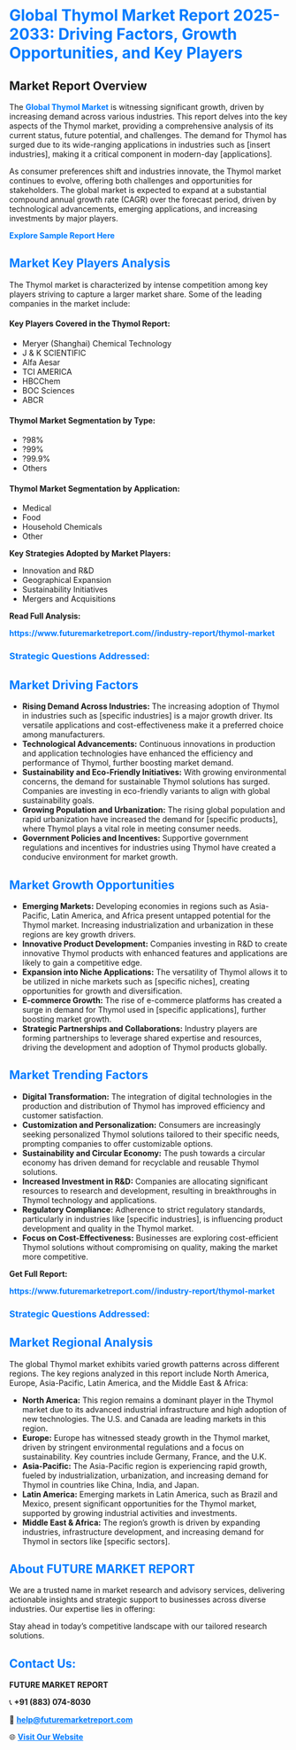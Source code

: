 <h1 style="color: #007BFF;">Global Thymol Market Report 2025-2033: Driving Factors, Growth Opportunities, and Key Players</h1>

<section id="overview">
<h2>Market Report Overview</h2>
<p>The <a href="https://www.futuremarketreport.com//industry-report/thymol-market" style="color: #007BFF; text-decoration: none;"><strong>Global Thymol Market</strong></a> is witnessing significant growth, driven by increasing demand across various industries. This report delves into the key aspects of the Thymol market, providing a comprehensive analysis of its current status, future potential, and challenges. The demand for Thymol has surged due to its wide-ranging applications in industries such as [insert industries], making it a critical component in modern-day [applications].</p>
<p>As consumer preferences shift and industries innovate, the Thymol market continues to evolve, offering both challenges and opportunities for stakeholders. The global market is expected to expand at a substantial compound annual growth rate (CAGR) over the forecast period, driven by technological advancements, emerging applications, and increasing investments by major players.</p>
</section>

<section id="overview">
<p><a href="https://www.futuremarketreport.com//request-sample/reportId=87980" style="color: #007BFF; text-decoration: none;"><strong>Explore Sample Report Here</strong></a></p>
</section>

<section id="key-players">
<h2 style="color: #007BFF;">Market Key Players Analysis</h2>
<p>The Thymol market is characterized by intense competition among key players striving to capture a larger market share. Some of the leading companies in the market include:</p>
<h4>Key Players Covered in the Thymol Report:</h4>
<ul><li>Meryer (Shanghai) Chemical Technology</li><li>J &amp; K SCIENTIFIC</li><li>Alfa Aesar</li><li>TCI AMERICA</li><li>HBCChem</li><li>BOC Sciences</li><li>ABCR</li></ul>
<h4>Thymol Market Segmentation by Type:</h4>
<ul><li>?98%</li><li>?99%</li><li>?99.9%</li><li>Others</li></ul>

<h4>Thymol Market Segmentation by Application:</h4>
<ul><li>Medical</li><li>Food</li><li>Household Chemicals</li><li>Other</li></ul>
<p><strong>Key Strategies Adopted by Market Players:</strong></p>
<ul>
<li>Innovation and R&D</li>
<li>Geographical Expansion</li>
<li>Sustainability Initiatives</li>
<li>Mergers and Acquisitions</li>
</ul>
</section>

<section>
<p><strong>Read Full Analysis: </strong></p><a href="https://www.futuremarketreport.com//industry-report/thymol-market" style="color: #007BFF; text-decoration: none;"><strong>https://www.futuremarketreport.com//industry-report/thymol-market</strong></a>
<h3 style="color: #007BFF;">Strategic Questions Addressed:</h3>
</section>

<section id="driving-factors">
<h2 style="color: #007BFF;">Market Driving Factors</h2>
<ul>
<li><strong>Rising Demand Across Industries:</strong> The increasing adoption of Thymol in industries such as [specific industries] is a major growth driver. Its versatile applications and cost-effectiveness make it a preferred choice among manufacturers.</li>
<li><strong>Technological Advancements:</strong> Continuous innovations in production and application technologies have enhanced the efficiency and performance of Thymol, further boosting market demand.</li>
<li><strong>Sustainability and Eco-Friendly Initiatives:</strong> With growing environmental concerns, the demand for sustainable Thymol solutions has surged. Companies are investing in eco-friendly variants to align with global sustainability goals.</li>
<li><strong>Growing Population and Urbanization:</strong> The rising global population and rapid urbanization have increased the demand for [specific products], where Thymol plays a vital role in meeting consumer needs.</li>
<li><strong>Government Policies and Incentives:</strong> Supportive government regulations and incentives for industries using Thymol have created a conducive environment for market growth.</li>
</ul>
</section>

<section id="growth-opportunities">
<h2 style="color: #007BFF;">Market Growth Opportunities</h2>
<ul>
<li><strong>Emerging Markets:</strong> Developing economies in regions such as Asia-Pacific, Latin America, and Africa present untapped potential for the Thymol market. Increasing industrialization and urbanization in these regions are key growth drivers.</li>
<li><strong>Innovative Product Development:</strong> Companies investing in R&D to create innovative Thymol products with enhanced features and applications are likely to gain a competitive edge.</li>
<li><strong>Expansion into Niche Applications:</strong> The versatility of Thymol allows it to be utilized in niche markets such as [specific niches], creating opportunities for growth and diversification.</li>
<li><strong>E-commerce Growth:</strong> The rise of e-commerce platforms has created a surge in demand for Thymol used in [specific applications], further boosting market growth.</li>
<li><strong>Strategic Partnerships and Collaborations:</strong> Industry players are forming partnerships to leverage shared expertise and resources, driving the development and adoption of Thymol products globally.</li>
</ul>
</section>

<section id="trending-factors">
<h2 style="color: #007BFF;">Market Trending Factors</h2>
<ul>
<li><strong>Digital Transformation:</strong> The integration of digital technologies in the production and distribution of Thymol has improved efficiency and customer satisfaction.</li>
<li><strong>Customization and Personalization:</strong> Consumers are increasingly seeking personalized Thymol solutions tailored to their specific needs, prompting companies to offer customizable options.</li>
<li><strong>Sustainability and Circular Economy:</strong> The push towards a circular economy has driven demand for recyclable and reusable Thymol solutions.</li>
<li><strong>Increased Investment in R&D:</strong> Companies are allocating significant resources to research and development, resulting in breakthroughs in Thymol technology and applications.</li>
<li><strong>Regulatory Compliance:</strong> Adherence to strict regulatory standards, particularly in industries like [specific industries], is influencing product development and quality in the Thymol market.</li>
<li><strong>Focus on Cost-Effectiveness:</strong> Businesses are exploring cost-efficient Thymol solutions without compromising on quality, making the market more competitive.</li>
</ul>
</section>

<section>
<p><strong>Get Full Report: </strong></p><a href="https://www.futuremarketreport.com//industry-report/thymol-market" style="color: #007BFF; text-decoration: none;"><strong>https://www.futuremarketreport.com//industry-report/thymol-market</strong></a>
<h3 style="color: #007BFF;">Strategic Questions Addressed:</h3>
</section>


<section id="regional-analysis">
<h2 style="color: #007BFF;">Market Regional Analysis</h2>
<p>The global Thymol market exhibits varied growth patterns across different regions. The key regions analyzed in this report include North America, Europe, Asia-Pacific, Latin America, and the Middle East & Africa:</p>
<ul>
<li><strong>North America:</strong> This region remains a dominant player in the Thymol market due to its advanced industrial infrastructure and high adoption of new technologies. The U.S. and Canada are leading markets in this region.</li>
<li><strong>Europe:</strong> Europe has witnessed steady growth in the Thymol market, driven by stringent environmental regulations and a focus on sustainability. Key countries include Germany, France, and the U.K.</li>
<li><strong>Asia-Pacific:</strong> The Asia-Pacific region is experiencing rapid growth, fueled by industrialization, urbanization, and increasing demand for Thymol in countries like China, India, and Japan.</li>
<li><strong>Latin America:</strong> Emerging markets in Latin America, such as Brazil and Mexico, present significant opportunities for the Thymol market, supported by growing industrial activities and investments.</li>
<li><strong>Middle East & Africa:</strong> The region’s growth is driven by expanding industries, infrastructure development, and increasing demand for Thymol in sectors like [specific sectors].</li>
</ul>
</section>

<footer>
<h2 style="color: #007BFF;">About FUTURE MARKET REPORT</h2>
<p>We are a trusted name in market research and advisory services, delivering actionable insights and strategic support to businesses across diverse industries. Our expertise lies in offering:</p>

<p>Stay ahead in today’s competitive landscape with our tailored research solutions.</p>

<h2 style="color: #007BFF;">Contact Us:</h2>
<p><strong>FUTURE MARKET REPORT</strong></p>
<p>📞 <strong>+91 (883) 074-8030</strong></p>
<p>📧 <strong><a href="mailto:help@futuremarketreport.com" style="color: #007BFF;">help@futuremarketreport.com</a></strong></p>
<p>🌐 <strong><a href="https://www.futuremarketreport.com/" style="color: #007BFF;">Visit Our Website</a></strong></p>
</footer>